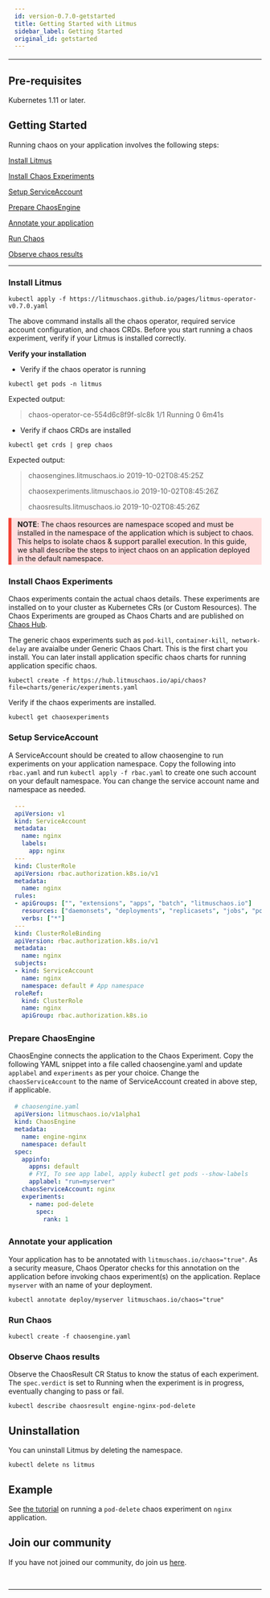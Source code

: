 ```yaml
---
id: version-0.7.0-getstarted
title: Getting Started with Litmus
sidebar_label: Getting Started
original_id: getstarted
---
```


------
<html>
<head>
<style>
div {
  margin-bottom: 15px;
  padding: 4px 12px;
}
.danger {
  background-color: #ffdddd;
  border-left: 6px solid #f44336;
}
</style>
</head>
<body>

## Pre-requisites

Kubernetes 1.11 or later.

## Getting Started

Running chaos on your application involves the following steps:

[Install Litmus](#install-litmus)

[Install Chaos Experiments](#install-chaos-experiments)

[Setup ServiceAccount](#setup-serviceaccount)

[Prepare ChaosEngine](#prepare-chaosengine)

[Annotate your application](#annotate-your-application)

[Run Chaos](#run-chaos)

[Observe chaos results](#observe-chaos-results)

<hr>



###  Install Litmus

```
kubectl apply -f https://litmuschaos.github.io/pages/litmus-operator-v0.7.0.yaml
```

The above command installs all the chaos operator, required service account configuration, and chaos CRDs. Before you start running a chaos experiment, verify if your Litmus is installed correctly.

**Verify your installation**

- Verify if the chaos operator is running 

```
kubectl get pods -n litmus
```

 Expected output:




>chaos-operator-ce-554d6c8f9f-slc8k             1/1         Running     0            6m41s



- Verify if chaos CRDs are installed

```
kubectl get crds | grep chaos
```

Expected output:

> chaosengines.litmuschaos.io             2019-10-02T08:45:25Z
>
> chaosexperiments.litmuschaos.io         2019-10-02T08:45:26Z
>
> chaosresults.litmuschaos.io             2019-10-02T08:45:26Z

<div class="danger">
<strong>NOTE</strong>: The chaos resources are namespace scoped and must be installed in the namespace of the application which is subject to chaos.
This helps to isolate chaos & support parallel execution. In this guide, we shall describe the steps to inject chaos on an application
deployed in the default namespace.
</div>

### Install Chaos Experiments

Chaos experiments contain the actual chaos details. These experiments are installed on to your cluster as Kubernetes CRs (or Custom Resources). The Chaos Experiments are grouped as Chaos Charts and are published on <a href=" https://hub.litmuschaos.io" target="_blank">Chaos Hub</a>. 

The generic chaos experiments such as `pod-kill`, `container-kill`,` network-delay` are avaialbe under Generic Chaos Chart. This is the first chart you install. You can later install application specific chaos charts for running application specific chaos.

```
kubectl create -f https://hub.litmuschaos.io/api/chaos?file=charts/generic/experiments.yaml
```

Verify if the chaos experiments are installed.

```
kubectl get chaosexperiments 
```

### Setup ServiceAccount

A ServiceAccount should be created to allow chaosengine to run experiments on your application namespace. Copy the following into `rbac.yaml` and run `kubectl apply -f rbac.yaml` to create one such account on your default namespace. You can change the service account name and namespace as needed.

```yaml
---
apiVersion: v1
kind: ServiceAccount
metadata:
  name: nginx
  labels:
    app: nginx
---
kind: ClusterRole
apiVersion: rbac.authorization.k8s.io/v1
metadata:
  name: nginx
rules:
- apiGroups: ["", "extensions", "apps", "batch", "litmuschaos.io"]
  resources: ["daemonsets", "deployments", "replicasets", "jobs", "pods", "pods/exec", "events", "chaosengines", "chaosexperiments", "chaosresults"]
  verbs: ["*"] 
---
kind: ClusterRoleBinding
apiVersion: rbac.authorization.k8s.io/v1
metadata:
  name: nginx
subjects:
- kind: ServiceAccount
  name: nginx
  namespace: default # App namespace
roleRef:
  kind: ClusterRole
  name: nginx
  apiGroup: rbac.authorization.k8s.io
```

### Prepare ChaosEngine 

ChaosEngine connects the application to the Chaos Experiment. Copy the following YAML snippet into a file called chaosengine.yaml and update `applabel` and `experiments` as per your choice. Change the `chaosServiceAccount` to the name of ServiceAccount created in above step, if applicable.

```yaml
# chaosengine.yaml
apiVersion: litmuschaos.io/v1alpha1
kind: ChaosEngine
metadata:
  name: engine-nginx
  namespace: default
spec:
  appinfo: 
    appns: default 
    # FYI, To see app label, apply kubectl get pods --show-labels
    applabel: "run=myserver" 
  chaosServiceAccount: nginx 
  experiments:
    - name: pod-delete
      spec:
        rank: 1
```

### Annotate your application

Your application has to be annotated with `litmuschaos.io/chaos="true"`. As a security measure, Chaos Operator checks for this annotation on the application before invoking chaos experiment(s) on the application. Replace `myserver` with an name of your deployment.

```console
kubectl annotate deploy/myserver litmuschaos.io/chaos="true"
```



### Run Chaos



```console
kubectl create -f chaosengine.yaml
```



### Observe Chaos results

Observe the ChaosResult CR Status to know the status of each experiment. The ```spec.verdict``` is set to Running when the experiment is in progress, eventually changing to pass or fail.

```console
kubectl describe chaosresult engine-nginx-pod-delete
```



## Uninstallation

You can uninstall Litmus by deleting the namespace.

```console
kubectl delete ns litmus
```



## Example

See [the tutorial](example.html) on running a `pod-delete` chaos experiment on `nginx` application.



## Join our community

If you have not joined our community, do join us [here](community.html).



<br>

<hr>

<br>	
</body>
</html>


